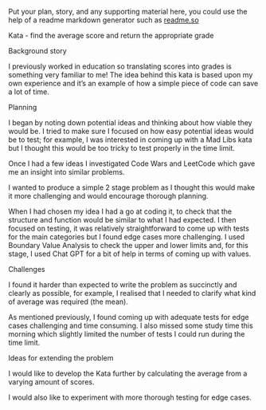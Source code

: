 Put your plan, story, and any supporting material here, you could use the help of a readme markdown generator such as [readme.so](https://readme.so/)


Kata - find the average score and return the appropriate grade


Background story


I previously worked in education so translating scores into grades is something very familiar to me! The idea behind this kata is based upon my own experience and it’s an example of how a simple piece of code can save a lot of time. 


Planning


I began by noting down potential ideas and thinking about how viable they would be. I tried to make sure I focused on how easy potential ideas would be to test; for example, I was interested in coming up with a Mad Libs kata but I thought this would be too tricky to test properly in the time limit. 


Once I had a few ideas I investigated Code Wars and LeetCode which gave me an insight into similar problems.


I wanted to produce a simple 2 stage problem as I thought this would make it more challenging and would encourage thorough planning.


When I had chosen my idea I had a go at coding it, to check that the structure and function would be similar to what I had expected. I then focused on testing, it was relatively straightforward to come up with tests for the main categories but I found edge cases more challenging. I used Boundary Value Analysis to check the upper and lower limits and, for this stage, I used Chat GPT for a bit of help in terms of coming up with values. 


Challenges


I found it harder than expected to write the problem as succinctly and clearly as possible, for example, I realised that I needed to clarify what kind of average was required (the mean).


As mentioned previously, I found coming up with adequate tests for edge cases challenging and time consuming.
I also missed some study time this morning which slightly limited the number of tests I could run during the time limit. 


Ideas for extending the problem


I would like to develop the Kata further by calculating the average from a varying amount of scores.


I would also like to experiment with more thorough testing for edge cases.

